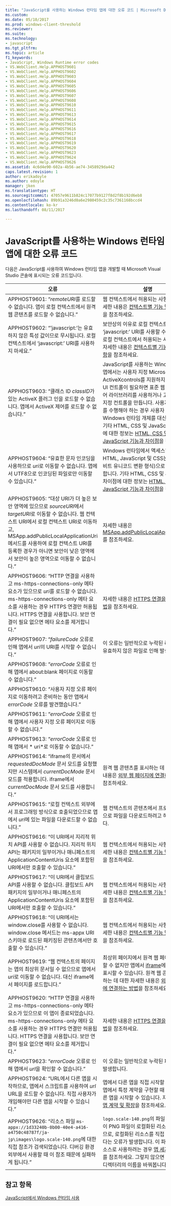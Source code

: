 ```yaml
---
title: "JavaScript를 사용하는 Windows 런타임 앱에 대한 오류 코드 | Microsoft Docs"
ms.custom: 
ms.date: 05/10/2017
ms.prod: windows-client-threshold
ms.reviewer: 
ms.suite: 
ms.technology:
- javascript
ms.tgt_pltfrm: 
ms.topic: article
f1_keywords:
- JavaScript, Windows Runtime error codes
- VS.WebClient.Help.APPHOST9601
- VS.WebClient.Help.APPHOST9602
- VS.WebClient.Help.APPHOST9603
- VS.WebClient.Help.APPHOST9604
- VS.WebClient.Help.APPHOST9605
- VS.WebClient.Help.APPHOST9606
- VS.WebClient.Help.APPHOST9607
- VS.WebClient.Help.APPHOST9608
- VS.WebClient.Help.APPHOST9610
- VS.WebClient.Help.APPHOST9611
- VS.WebClient.Help.APPHOST9613
- VS.WebClient.Help.APPHOST9614
- VS.WebClient.Help.APPHOST9615
- VS.WebClient.Help.APPHOST9616
- VS.WebClient.Help.APPHOST9617
- VS.WebClient.Help.APPHOST9618
- VS.WebClient.Help.APPHOST9619
- VS.WebClient.Help.APPHOST9620
- VS.WebClient.Help.APPHOST9623
- VS.WebClient.Help.APPHOST9624
- VS.WebClient.Help.APPHOST9626
ms.assetid: 4c6d4e90-602a-4b56-ae74-3458929da442
caps.latest.revision: 1
author: erikadoyle
ms.author: edoyle
manager: jken
ms.translationtype: HT
ms.sourcegitcommit: 47057e9611b824c17077b9127f8d2f8b192d6eb8
ms.openlocfilehash: 89b91a3246d0a6e2980459c2c35c7361168bccd4
ms.contentlocale: ko-kr
ms.lasthandoff: 08/11/2017

---
```

# <a name="error-codes-for-windows-runtime-apps-using-javascript"></a>JavaScript를 사용하는 Windows 런타임 앱에 대한 오류 코드
다음은 JavaScript를 사용하여 Windows 런타임 앱을 개발할 때 Microsoft Visual Studio 콘솔에 표시되는 오류 코드입니다.
  
오류 | 설명
----- | -------
APPHOST9601: “*remoteURI*를 로드할 수 없습니다. 앱이 로컬 컨텍스트에서 원격 웹 콘텐츠를 로드할 수 없습니다.” | 웹 컨텍스트에서 허용되는 사항에 대한 자세한 내용은 [컨텍스트별 기능 및 제한 사항](https://msdn.microsoft.com/en-us/library/windows/apps/xaml/hh465373.aspx)을 참조하세요.
APPHOST9602: “’javascript:’는 유효하지 않은 특성 값이므로 무시됩니다. 로컬 컨텍스트에서 ‘javascript:’ URI를 사용하지 마세요.” | 보안상의 이유로 로컬 컨텍스트에서 ‘javascript:’ URI를 사용할 수 없습니다. 로컬 컨텍스트에서 허용되는 사항에 대한 자세한 내용은 [컨텍스트별 기능 및 제한 사항](https://msdn.microsoft.com/en-us/library/windows/apps/xaml/hh465373.aspx)을 참조하세요.
APPHOST9603: “클래스 ID *classID*가 있는 ActiveX 플러그 인을 로드할 수 없습니다.  앱에서 ActiveX 제어를 로드할 수 없습니다.” | JavaScript를 사용하는 Windows 런타임 앱에서는 사용자 지정 Microsoft ActiveXcontrols를 지원하지 않습니다. UI 컨트롤이 필요하면 표준 웹 컨트롤인 제어 라이브러리를 사용하거나 고유 사용자 지정 컨트롤을 만듭니다. 사용자 지정 논리를 수행해야 하는 경우 사용자 지정 Windows 런타임 개체를 대신 만듭니다. 기타 HTML, CSS 및 JavaScript 차이점에 대한 정보는 [HTML, CSS 및 JavaScript 기능과 차이점](https://msdn.microsoft.com/en-us/library/windows/apps/xaml/hh465380.aspx)을 참조하세요.
APPHOST9604: “유효한 문자 인코딩을 사용하므로 *uri*로 이동할 수 없습니다.  앱에서 UTF8으로 인코딩된 파일로만 이동할 수 있습니다.” | Windows 런타임에서 액세스하는 모든 HTML, JavaScript 및 CSS는 UTF-8(8비트 유니코드 변환 형식)으로 인코딩해야 합니다. 기타 HTML, CSS 및 JavaScript 차이점에 대한 정보는 [HTML, CSS 및 JavaScript 기능과 차이점](https://msdn.microsoft.com/en-us/library/windows/apps/xaml/hh465380.aspx)을 참조하세요.
APPHOST9605: “대상 URI가 더 높은 보안 영역에 있으므로 *sourceURI*에서 *targetURI*로 이동할 수 없습니다. 웹 컨텍스트 URI에서 로컬 컨텍스트 URI로 이동하고, MSApp.addPublicLocalApplicationUri 메서드를 사용하여 로컬 컨텍스트 URI를 등록한 경우가 아니면 보안이 낮은 영역에서 보안이 높은 영역으로 이동할 수 없습니다.” | 자세한 내용은 [MSApp.addPublicLocalApplicationUri](https://msdn.microsoft.com/en-us/library/windows/apps/xaml/hh465759.aspx)를 참조하세요.
APPHOST9606: “HTTP 연결을 사용하고 ms-https-connections-only 메타 요소가 있으므로 *uri*를 로드할 수 없습니다. ms-https-connections-only 메타 요소를 사용하는 경우 HTTPS 연결만 허용됩니다. HTTPS 연결을 사용합니다. 보안 연결이 필요 없으면 메타 요소를 제거합니다.” | 자세한 내용은 [HTTPS 연결을 요구하는 방법](https://msdn.microsoft.com/en-us/library/windows/apps/xaml/hh452771.aspx)을 참조하세요.
APPHOST9607: “*failureCode* 오류로 인해 앱에서 *uri*의 URI를 시작할 수 없습니다.” | 이 오류는 일반적으로 누락된 리소스 또는 유효하지 않은 파일로 인해 발생합니다.
APPHOST9608: “*errorCode* 오류로 인해 앱에서 about:blank 페이지로 이동할 수 없습니다.” | 
APPHOST9610: “사용자 지정 오류 페이지로 이동하려고 준비하는 동안 앱에서 *errorCode* 오류를 발견했습니다.” |
APPHOST9611: “*errorCode* 오류로 인해 앱에서 사용자 지정 오류 페이지로 이동할 수 없습니다.” |
APPHOST9613: “*errorCode* 오류로 인해 앱에서 * uri*로 이동할 수 없습니다.” | 
APPHOST9614: “iframe의 문서에서 *requestedDocMode* 문서 모드를 요청했지만 시스템에서 *currentDocMode* 문서 모드를 적용합니다. iframe에서 *currentDocMode* 문서 모드를 사용합니다.” | 원격 웹 콘텐츠를 표시하는 데 대한 자세한 내용은 [외부 웹 페이지에 연결하는 방법](https://msdn.microsoft.com/en-us/library/windows/apps/xaml/hh780594.aspx)을 참조하세요.
APPHOST9615: “로컬 컨텍스트 외부에서 프로그래밍 방식으로 호출되었으므로 앱에서 *uri*에 있는 파일을 다운로드할 수 없습니다.” | 웹 컨텍스트의 콘텐츠에서 프로그래밍 방식으로 파일을 다운로드하려고 하면 발생합니다.
APPHOST9616: “이 URI에서 지리적 위치 API를 사용할 수 없습니다.  지리적 위치 API는 패키지의 일부이거나 매니페스트의 ApplicationContentUris 요소에 포함된 URI에서만 호출할 수 있습니다.” | 웹 컨텍스트에서 허용되는 사항에 대한 자세한 내용은 [컨텍스트별 기능 및 제한 사항](https://msdn.microsoft.com/en-us/library/windows/apps/xaml/hh465373.aspx)을 참조하세요.
APPHOST9617: “이 URI에서 클립보드 API를 사용할 수 없습니다.  클립보드 API 패키지의 일부이거나 매니페스트의 ApplicationContentUris 요소에 포함된 URI에서만 호출할 수 있습니다.” | 웹 컨텍스트에서 허용되는 사항에 대한 자세한 내용은 [컨텍스트별 기능 및 제한 사항](https://msdn.microsoft.com/en-us/library/windows/apps/xaml/hh465373.aspx)을 참조하세요.
APPHOST9618: “이 URI에서는 window.close를 사용할 수 없습니다.  window.close 메서드는 ms-appx URI 스키마로 로드된 패키징된 콘텐츠에서만 호출할 수 있습니다.” | 웹 컨텍스트에서 허용되는 사항에 대한 자세한 내용은 [컨텍스트별 기능 및 제한 사항](https://msdn.microsoft.com/en-us/library/windows/apps/xaml/hh465373.aspx)을 참조하세요.
APPHOST9619: “웹 컨텍스트의 페이지는 앱의 최상위 문서일 수 없으므로 앱에서 *uri*로 이동할 수 없습니다. 대신 iframe에서 페이지를 로드합니다.” | 최상위 페이지에서 원격 웹 페이지로 이동할 수 없지만 앱에서 [iframe](https://msdn.microsoft.com/en-us/library/ms535258(v=vs.85).aspx)에 웹 페이지를 표시할 수 있습니다. 원격 웹 콘텐츠를 표시하는 데 대한 자세한 내용은 [외부 웹 페이지에 연결하는 방법](https://msdn.microsoft.com/en-us/library/windows/apps/xaml/hh780594.aspx)을 참조하세요.
APPHOST9620: “HTTP 연결을 사용하고 ms-https-connections-only 메타 요소가 있으므로 이 앱이 종료되었습니다. ms-https-connections-only 메타 요소를 사용하는 경우 HTTPS 연결만 허용됩니다. HTTPS 연결을 사용합니다. 보안 연결이 필요 없으면 메타 요소를 제거합니다.” | 자세한 내용은 [HTTPS 연결을 요구하는 방법](https://msdn.microsoft.com/en-us/library/windows/apps/xaml/hh452771.aspx)을 참조하세요.
APPHOST9623: “*errorCode* 오류로 인해 앱에서 *url*을 확인할 수 없습니다.” | 이 오류는 일반적으로 누락된 파일로 인해 발생합니다.  
APPHOST9624: “URL에서 다른 앱을 시작하므로, 앱에서 스크립트를 사용하여 *url* URL을 로드할 수 없습니다. 직접 사용자가 개입해야만 다른 앱을 시작할 수 있습니다.” | 앱에서 다른 앱을 직접 시작할 수 없습니다. 앱에서 특정 계약을 구현할 때 사용자가 다른 앱을 시작할 수 있습니다. 자세한 내용은 [앱 계약 및 확장](https://msdn.microsoft.com/en-us/library/windows/apps/xaml/hh464906.aspx)을 참조하세요.
APPHOST9626: “리소스 파일 `ms-appx://1d33240b-0b00-40e4-a416-a4750c48787f/ja-jp\images\logo.scale-140.png`에 대한 직접 참조가 검색되었습니다. 디버깅 환경 외부에서 사용할 때 이 참조 때문에 실패하게 됩니다.” | `logo.scale-140.png`의 파일 경로로 인해 이 PNG 파일이 로컬화된 리소스로 취급되므로, 로컬화된 리소스를 직접 참조할 수 없다는 오류가 발생합니다. 이 파일을 언어 리소스로 사용하려는 경우 [앱 세계화(HTML)](https://msdn.microsoft.com/en-us/library/windows/apps/xaml/hh465006.aspx)를 참조하세요. 그렇지 않으면 문제가 있는 디렉터리의 이름을 바꿔봅니다.
  
## <a name="see-also"></a>참고 항목  
 [JavaScript에서 Windows 런타임 사용](../jswinrt/using-the-windows-runtime-in-javascript.md)
